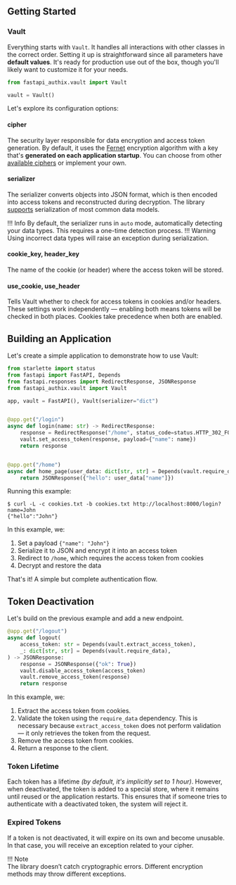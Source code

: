 ## Getting Started
### Vault
Everything starts with `Vault`. It handles all interactions with other classes in the correct order.
Setting it up is straightforward since all parameters have **default values**.
It's ready for production use out of the box, though you'll likely want to customize it for your needs.

```python
from fastapi_authix.vault import Vault

vault = Vault()
```

Let's explore its configuration options:

#### cipher
The security layer responsible for data encryption and access token generation.
By default, it uses the [Fernet](https://cryptography.io/en/latest/fernet/) encryption algorithm with a key that's
**generated on each application startup**.
You can choose from other [available ciphers](ciphers.md) or implement your own.

#### serializer
The serializer converts objects into JSON format, which is then encoded into access tokens and reconstructed during decryption.
The library [supports](serializers.md) serialization of most common data models.

!!! Info
    By default, the serializer runs in `auto` mode, automatically detecting your data types.
    This requires a one-time detection process.
!!! Warning
    Using incorrect data types will raise an exception during serialization.


#### cookie_key, header_key
The name of the cookie (or header) where the access token will be stored.

#### use_cookie, use_header
Tells Vault whether to check for access tokens in cookies and/or headers.
These settings work independently — enabling both means tokens will be checked in both places.
Cookies take precedence when both are enabled.

## Building an Application
Let's create a simple application to demonstrate how to use Vault:

```python
from starlette import status
from fastapi import FastAPI, Depends
from fastapi.responses import RedirectResponse, JSONResponse
from fastapi_authix.vault import Vault

app, vault = FastAPI(), Vault(serializer="dict")


@app.get("/login")
async def login(name: str) -> RedirectResponse:
    response = RedirectResponse("/home", status_code=status.HTTP_302_FOUND)
    vault.set_access_token(response, payload={"name": name})
    return response


@app.get("/home")
async def home_page(user_data: dict[str, str] = Depends(vault.require_data)) -> JSONResponse:
    return JSONResponse({"hello": user_data["name"]})
```

Running this example:

```shell
$ curl -L -c cookies.txt -b cookies.txt http://localhost:8000/login?name=John
{"hello":"John"}
```

In this example, we:

1. Set a payload `{"name": "John"}`
2. Serialize it to JSON and encrypt it into an access token
3. Redirect to `/home`, which requires the access token from cookies
4. Decrypt and restore the data

That's it! A simple but complete authentication flow.

## Token Deactivation  
Let's build on the previous example and add a new endpoint.

```python
@app.get("/logout")
async def logout(
    access_token: str = Depends(vault.extract_access_token),
    _: dict[str, str] = Depends(vault.require_data),
) -> JSONResponse:
    response = JSONResponse({"ok": True})
    vault.disable_access_token(access_token)
    vault.remove_access_token(response)
    return response
```

In this example, we:

1. Extract the access token from cookies.
2. Validate the token using the `require_data` dependency.
   This is necessary because `extract_access_token` does not perform validation — it only retrieves the token from the request.
3. Remove the access token from cookies.
4. Return a response to the client.

### Token Lifetime
Each token has a lifetime _(by default, it's implicitly set to 1 hour)_.
However, when deactivated, the token is added to a special store,
where it remains until reused or the application restarts.
This ensures that if someone tries to authenticate with a deactivated token, the system will reject it.

### Expired Tokens
If a token is not deactivated, it will expire on its own and become unusable.
In that case, you will receive an exception related to your cipher.

!!! Note  
    The library doesn’t catch cryptographic errors.
    Different encryption methods may throw different exceptions.